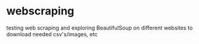 # webscraping

testing web scraping and exploring BeautifulSoup on different websites to download needed csv's/images, etc
